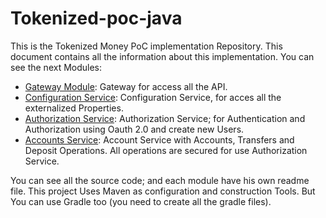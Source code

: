 # Tokenized-poc-java

This is the Tokenized Money PoC implementation Repository. This document contains all the information about this implementation. You can see the next Modules:

* [Gateway Module](gateway): Gateway for access all the API.
* [Configuration Service](config-service): Configuration Service, for acces all the externalized Properties.
* [Authorization Service](auth-service): Authorization Service; for Authentication and Authorization using Oauth 2.0 and create new Users.
* [Accounts Service](accounts-service): Account Service with Accounts, Transfers and Deposit Operations. All operations are secured for use Authorization Service.

You can see all the source code; and each module have his own readme file. This project Uses Maven as configuration and construction Tools. But You can use Gradle too (you need to create all the gradle files).
